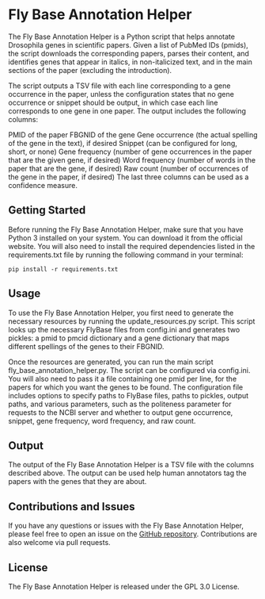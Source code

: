 # Fly Base Annotation Helper
The Fly Base Annotation Helper is a Python script that helps annotate Drosophila genes in scientific papers. Given a list 
of PubMed IDs (pmids), the script downloads the corresponding papers, parses their content, and identifies genes that 
appear in italics, in non-italicized text, and in the main sections of the paper (excluding the introduction).

The script outputs a TSV file with each line corresponding to a gene occurrence in the paper, unless the configuration 
states that no gene occurrence or snippet should be output, in which case each line corresponds to one gene in one paper.
The output includes the following columns:

PMID of the paper
FBGNID of the gene
Gene occurrence (the actual spelling of the gene in the text), if desired
Snippet (can be configured for long, short, or none)
Gene frequency (number of gene occurrences in the paper that are the given gene, if desired)
Word frequency (number of words in the paper that are the gene, if desired)
Raw count (number of occurrences of the gene in the paper, if desired)
The last three columns can be used as a confidence measure.

## Getting Started
Before running the Fly Base Annotation Helper, make sure that you have Python 3 installed on your system. You can download
it from the official website. You will also need to install the required dependencies listed in the requirements.txt file
by running the following command in your terminal:

```pip install -r requirements.txt```

## Usage
To use the Fly Base Annotation Helper, you first need to generate the necessary resources by running the 
update_resources.py script. This script looks up the necessary FlyBase files from config.ini and generates two pickles: 
a pmid to pmcid dictionary and a gene dictionary that maps different spellings of the genes to their FBGNID.

Once the resources are generated, you can run the main script fly_base_annotation_helper.py. The script can be 
configured via config.ini. You will also need to pass it a file containing one pmid per line, for the papers for which you
want the genes to be found. The configuration file includes options to specify paths to FlyBase files, paths to pickles,
output paths, and various parameters, such as the politeness parameter for requests to the NCBI server and whether to 
output gene occurrence, snippet, gene frequency, word frequency, and raw count.

## Output
The output of the Fly Base Annotation Helper is a TSV file with the columns described above. The output can be used help
human annotators tag the papers with the genes that they are about.

## Contributions and Issues
If you have any questions or issues with the Fly Base Annotation Helper, please feel free to open an issue on the [GitHub 
repository](https://github.com/grivaz/FlyBaseAnnotationHelper). Contributions are also welcome via pull requests.

## License
The Fly Base Annotation Helper is released under the GPL 3.0 License.
